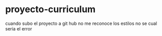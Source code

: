 # proyecto-curriculum

cuando subo el proyecto a git hub no me reconoce los estilos no se cual seria el error
